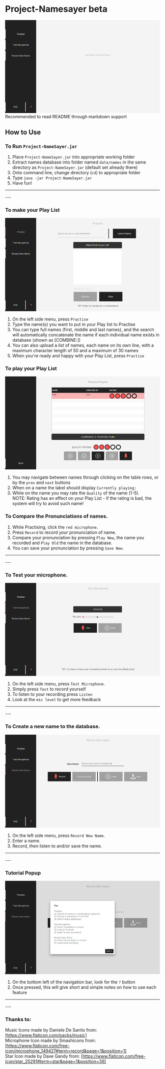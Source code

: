 # Project-Namesayer beta
![NameSayer](src/namesayer/resources/images/main.png)
Recommended to read README through markdown support

## How to Use

### To Run `Project-NameSayer.jar`
1. Place `Project-NameSayer.jar` into appropriate working folder
2. Extract names database into folder named `data/names` in the same directory as `Project-NameSayer.jar` (default set already there)
3. Onto command line, change directory (`cd`) to appropriate folder
4. Type `java -jar Project-NameSayer.jar`
5. Have fun!

<hr>
---

### To make your Play List
![NameSayer](src/namesayer/resources/images/practise.png)

1. On the left side menu, press `Practise`
2. Type the name(s) you want to put in your Play list to Practise
3. You can type full names (first, middle and last names), and the search will automatically concatenate the name if each individual name exists in database (shown as [COMBINE:])
4. You can also upload a list of names, each name on its own line, with a maximum character length of 50 and a maximum of 30 names
5. When you're ready and happy with your Play List, press `Practise`

### To play your Play List
![NameSayer](src/namesayer/resources/images/play.png)

1. You may navigate between names through clicking on the table rows, or by the `prev` and `next` buttons
2. When on a name the label should display `Currently playing:`
3. While on the name you may rate the `Quality` of the name (1-5). <br/>
NOTE: Rating has an effect on your Play List - if the rating is bad, the system will try to avoid such name!

### To Compare the Pronunciations of names.

1. While Practising, click the `red microphone`.
2. Press `Record` to record your pronunciation of name.
3. Compare your pronunciation by pressing `Play New`, the name you recorded and `Play Old` the name in the database.
4. You can save your pronunciation by pressing `Save New`.

<hr>
---

### To Test your microphone.
![NameSayer](src/namesayer/resources/images/testMic.png)

1. On the left side menu, press `Test Microphone`.
2. Simply press `Test` to record yourself
3. To listen to your recording press `Listen`
4. Look at the `mic level` to get more feedback

<hr>
---

### To Create a new name to the database.
![NameSayer](src/namesayer/resources/images/recordNew.png)

1. On the left side menu, press `Record New Name`.
2. Enter a name.
3. Record, then listen to and/or save the name.

<hr>
---

### Tutorial Popup
![NameSayer](src/namesayer/resources/images/tips.png)

1. On the bottom left of the navigation bar, look for the `?` button
2. Once pressed, this will give short and simple notes on how to use each feature

<hr>
---

### Thanks to:
Music Icons made by Daniele De Santis from: [https://www.flaticon.com/packs/music] <br/>
Microphone Icon made by Smashicons from: [https://www.flaticon.com/free-icon/microphone_149427#term=record&page=1&position=1] <br/>
Star Icon made by Dave Gandy from: [https://www.flaticon.com/free-icon/star_25291#term=star&page=1&position=39] <br/>

